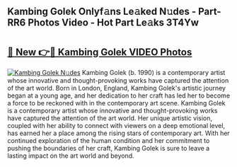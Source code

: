 ## Kambing Golek Onlyf𝚊ns Le𝚊ked N𝚞des - Part-RR6 Photos Video - Hot Part Le𝚊ks 3T4Yw

# <h2><a href="http://ab55327.deff.icu/?id=Kambing+Golek">🔗 New 👉🔴 Kambing Golek VIDEO Photos</a></h2>

[![Kambing Golek N𝚞des](https://i.imgur.com/rIISA9y.gif)](http://ab55327.deff.icu/?id=Kambing+Golek)
Kambing Golek (b. 1990) is a contemporary artist whose innovative and thought-provoking works have captured the attention of the art world. Born in London, England, Kambing Golek's artistic journey began at a young age, and her dedication to her craft has led her to become a force to be reckoned with in the contemporary art scene. Kambing Golek is a contemporary artist whose innovative and thought-provoking works have captured the attention of the art world. Her unique artistic vision, coupled with her ability to connect with viewers on a deep emotional level, has earned her a place among the rising stars of contemporary art. With her continued exploration of the human condition and her commitment to pushing the boundaries of her craft, Kambing Golek is sure to leave a lasting impact on the art world and beyond.
